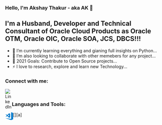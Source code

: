 ### Hello, I'm Akshay Thakur - aka AK 👋

## I'm a Husband, Developer and Technical Consultant of Oracle Cloud Products as Oracle OTM, Oracle OIC, Oracle SOA, JCS, DBCS!!!

- 🌱 I’m currently learning everything and gianing full insights on Python...
- 👯 I’m also looking to collaborate with other memebers for any project...
- 🥅 2021 Goals: Contribute to Open Source projects...
- ⚡ I love to research, explore and learn new Technology...

### Connect with me:

[<img align="left" alt="LinkedIn" width="22px" src="https://cdn.jsdelivr.net/npm/simple-icons@v3/icons/linkedin.svg" />][linkedin]

<br />

### Languages and Tools:
[<img align="left" alt="Visual Studio Code" width="26px" src="https://raw.githubusercontent.com/github/explore/80688e429a7d4ef2fca1e82350fe8e3517d3494d/topics/visual-studio-code/visual-studio-code.png" />][a]


[linkedin]: https://linkedin.com/in/akshay-thakur-5b9b0297
